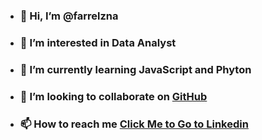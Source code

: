 - ### 👋 Hi, I’m @farrelzna
- ### 👀 I’m interested in Data Analyst
- ### 🌱 I’m currently learning JavaScript and Phyton
- ### 💞️ I’m looking to collaborate on [GitHub](http://github.com/farrelzna)
- ### 📫 How to reach me [Click Me to Go to Linkedin](https://www.linkedin.com/in/farrel-izzan-maulana-a568b5321/)
